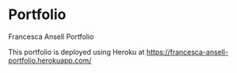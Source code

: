 # Portfolio
Francesca Ansell Portfolio

This portfolio is deployed using Heroku at https://francesca-ansell-portfolio.herokuapp.com/ 
